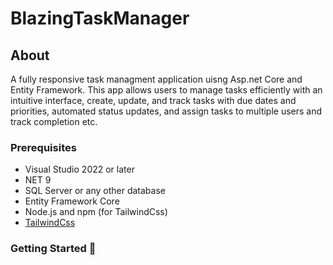 ﻿# BlazingTaskManager

##	 About
A fully responsive task managment application uisng Asp.net Core and 
Entity Framework.  This app allows users to manage tasks efficiently with 
an intuitive interface, create, update, and track tasks with due dates 
and priorities, automated status updates, and assign tasks to multiple 
users and track completion etc.

### Prerequisites
- Visual Studio 2022 or later
- NET 9
- SQL Server or any other database
- Entity Framework Core
- Node.js and npm (for TailwindCss)
- [TailwindCss](https://tailwindcss.com/)

### Getting Started 🦸
